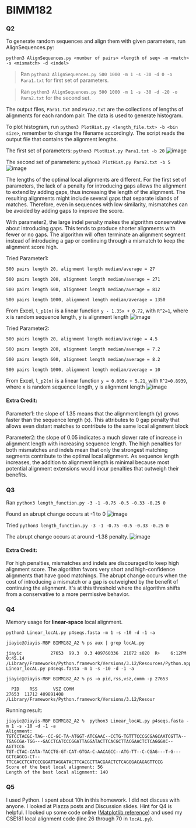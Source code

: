 # BIMM182
### Q2
To generate random sequences and align them with given parameters, run AlignSequences.py:

`python3 AlignSequences.py <number of pairs> <length of seq> -m <match> -s <mismatch> -d <indel>`

>Ran `python3 AlignSequences.py 500 1000 -m 1 -s -30 -d 0 -o Para1.txt` for first set of parameters. 

>Ran `python3 AlignSequences.py 500 1000 -m 1 -s -30 -d -20 -o Para2.txt` for the second set.

The output files, `Para1.txt` and `Para2.txt` are the collections of lengths of alignments for each random pair. The data is used to generate histogram.

To plot histogram, run `python3 PlotHist.py <length_file.txt> -b <bin size>`, remember to change the filename accordingly. The script reads the output file that contains the alignment lengths.

The first set of parameters:
`python3 PlotHist.py Para1.txt -b 20`
![image](./Histograms/Parameter1.png)

The second set of parameters:
`python3 PlotHist.py Para2.txt -b 5`
![image](./Histograms/Parameter2.png)

The lengths of the optimal local alignments are different. 
For the first set of parameters, the lack of a penalty for introducing gaps allows the alignment to extend by adding gaps, thus increasing the length of the alignment. The resulting alignments might include several gaps that separate islands of matches. Therefore, even in sequences with low similarity,  mismatches can be avoided by adding gaps to improve the score.

With parameter2, the large indel penalty makes the algorithm conservative about introducing gaps. This tends to produce shorter alignments with fewer or no gaps. The algorithm will often terminate an alignment segment instead of introducing a gap or continuing through a mismatch to keep the alignment score high.

Tried Parameter1: 
```
500 pairs length 20, alignment length median/average = 27

500 pairs length 200, alignment length median/average = 271

500 pairs length 600, alignment length median/average = 812

500 pairs length 1000, alignment length median/average = 1350
```
From Excel, `l_p1(n)` is a linear function `y - 1.35x + 0.72`, with `R^2=1`, where x is random sequence length, y is alignment length
![image](./Histograms/Para1_Trend.png)

Tried Parameter2: 
```
500 pairs length 20, alignment length median/average = 4.5

500 pairs length 200, alignment length median/average = 7.2

500 pairs length 600, alignment length median/average = 8.2

500 pairs length 1000, alignment length median/average = 10
```
From Excel, `l_p2(n)` is a linear function `y = 0.005x + 5.21`, with `R^2=0.8939`, where x is random sequence length, y is alignment length
![image](./Histograms/Para2_Trend.png)

#### Extra Credit:
Parameter1: the slope of 1.35 means that the alignment length (y) grows faster than the sequence length (x). This attributes to 0 gap penalty that allows even distant matches to contribute to the same local alignment block

Parameter2: the slope of 0.05 indicates a much slower rate of increase in alignment length with increasing sequence length. The high penalties for both mismatches and indels mean that only the strongest matching segments contribute to the optimal local alignment. As sequence length increases, the addition to alignment length is minimal because most potential alignment extensions would incur penalties that outweigh their benefits.

### Q3
Ran `python3 length_function.py -3 -1 -0.75 -0.5 -0.33 -0.25 0`

Found an abrupt change occurs at -1 to 0
![image](Histograms/Alignment_lengths.png)

Tried `python3 length_function.py -3 -1 -0.75 -0.5 -0.33 -0.25 0`

The abrupt change occurs at around -1.38 penalty.
![image](Histograms/Alignment_lengths_zoom_in.png)

#### Extra Credit:
For high penalties, mismatches and indels are discouraged to keep high alignment score. The algorithm favors very short and high-confidence alignments that have good matchings. The abrupt change occurs when the cost of introducing a mismatch or a gap is outweighed by the benefit of continuing the alignment. It's at this threshold where the algorithm shifts from a conservative to a more permissive behavior.

### Q4
Memory usage for **linear-space** local alignment.

`python3 Linear_locAL.py p4seqs.fasta -m 1 -s -10 -d -1 -a`

```
jiayic@Jiayis-MBP BIMM182_A2 % ps aux | grep locAL.py

jiayic           27653  99.3  0.3 409760336  21072 s020  R+    6:12PM   0:45.14 /Library/Frameworks/Python.framework/Versions/3.12/Resources/Python.app/Contents/MacOS/Python Linear_locAL.py p4seqs.fasta -m 1 -s -10 -d -1 -a

jiayic@Jiayis-MBP BIMM182_A2 % ps -o pid,rss,vsz,comm -p 27653

  PID    RSS      VSZ COMM
27653  11712 409891408 /Library/Frameworks/Python.framework/Versions/3.12/Resour
```
Running result:
```
jiayic@Jiayis-MBP BIMM182_A2 %  python3 Linear_locAL.py p4seqs.fasta -m 1 -s -10 -d -1 -a
Alignment:
TGTCCTACGC-TAG--CC-GC-TA-ATGGT-ATCGAAC--CCTG-TGTTTCCCGCGAGCAATCGTTA--TGAGCGA-TGG---GACCTCATCCCGGATTAGGATACTTCACGCTTACGAACTCTCAGGGAC--AGTTCCG
TGT-CTAC-CATA-TACCTG-GT-CAT-GTGA-C-AACAGCC--ATG-TT--C-CGAG---T-G---GCTGAGCG-CT--TTCGACCTCATCCCGGATTAGGATACTTCACGCTTACGAACTCTCAGGGACAGAGTTCCG
Score of the best local alignment: 56
Length of the best local alignment: 140
```


### Q5
I used Python. I spent about 10h in this homework. I did not discuss with anyone. I looked at Piazza posts and Discussion slides. Hint for Q4 is helpful. I looked up some code online ([Matplotlib reference](https://matplotlib.org/stable/api/_as_gen/matplotlib.pyplot.hist.html)) and used my CSE181 local alignment code (line 26 through 70 in `locAL.py`).


